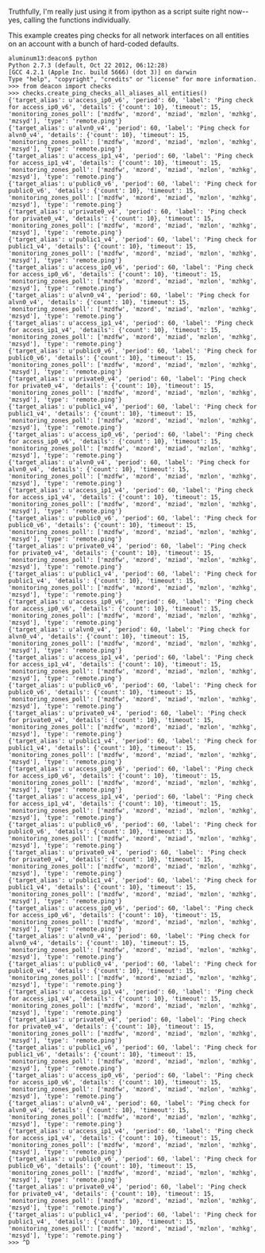 Truthfully, I'm really just using it from ipython as a script suite right now--yes, calling the functions individually.

This example creates ping checks for all network interfaces on all entities on an account with a bunch of hard-coded defaults.

    aluminum13:deacon$ python
    Python 2.7.3 (default, Oct 22 2012, 06:12:28)
    [GCC 4.2.1 (Apple Inc. build 5666) (dot 3)] on darwin
    Type "help", "copyright", "credits" or "license" for more information.
    >>> from deacon import checks
    >>> checks.create_ping_checks_all_aliases_all_entities()
    {'target_alias': u'access_ip0_v6', 'period': 60, 'label': 'Ping check for access_ip0_v6', 'details': {'count': 10}, 'timeout': 15, 'monitoring_zones_poll': ['mzdfw', 'mzord', 'mziad', 'mzlon', 'mzhkg', 'mzsyd'], 'type': 'remote.ping'}
    {'target_alias': u'alvn0_v4', 'period': 60, 'label': 'Ping check for alvn0_v4', 'details': {'count': 10}, 'timeout': 15, 'monitoring_zones_poll': ['mzdfw', 'mzord', 'mziad', 'mzlon', 'mzhkg', 'mzsyd'], 'type': 'remote.ping'}
    {'target_alias': u'access_ip1_v4', 'period': 60, 'label': 'Ping check for access_ip1_v4', 'details': {'count': 10}, 'timeout': 15, 'monitoring_zones_poll': ['mzdfw', 'mzord', 'mziad', 'mzlon', 'mzhkg', 'mzsyd'], 'type': 'remote.ping'}
    {'target_alias': u'public0_v6', 'period': 60, 'label': 'Ping check for public0_v6', 'details': {'count': 10}, 'timeout': 15, 'monitoring_zones_poll': ['mzdfw', 'mzord', 'mziad', 'mzlon', 'mzhkg', 'mzsyd'], 'type': 'remote.ping'}
    {'target_alias': u'private0_v4', 'period': 60, 'label': 'Ping check for private0_v4', 'details': {'count': 10}, 'timeout': 15, 'monitoring_zones_poll': ['mzdfw', 'mzord', 'mziad', 'mzlon', 'mzhkg', 'mzsyd'], 'type': 'remote.ping'}
    {'target_alias': u'public1_v4', 'period': 60, 'label': 'Ping check for public1_v4', 'details': {'count': 10}, 'timeout': 15, 'monitoring_zones_poll': ['mzdfw', 'mzord', 'mziad', 'mzlon', 'mzhkg', 'mzsyd'], 'type': 'remote.ping'}
    {'target_alias': u'access_ip0_v6', 'period': 60, 'label': 'Ping check for access_ip0_v6', 'details': {'count': 10}, 'timeout': 15, 'monitoring_zones_poll': ['mzdfw', 'mzord', 'mziad', 'mzlon', 'mzhkg', 'mzsyd'], 'type': 'remote.ping'}
    {'target_alias': u'alvn0_v4', 'period': 60, 'label': 'Ping check for alvn0_v4', 'details': {'count': 10}, 'timeout': 15, 'monitoring_zones_poll': ['mzdfw', 'mzord', 'mziad', 'mzlon', 'mzhkg', 'mzsyd'], 'type': 'remote.ping'}
    {'target_alias': u'access_ip1_v4', 'period': 60, 'label': 'Ping check for access_ip1_v4', 'details': {'count': 10}, 'timeout': 15, 'monitoring_zones_poll': ['mzdfw', 'mzord', 'mziad', 'mzlon', 'mzhkg', 'mzsyd'], 'type': 'remote.ping'}
    {'target_alias': u'public0_v6', 'period': 60, 'label': 'Ping check for public0_v6', 'details': {'count': 10}, 'timeout': 15, 'monitoring_zones_poll': ['mzdfw', 'mzord', 'mziad', 'mzlon', 'mzhkg', 'mzsyd'], 'type': 'remote.ping'}
    {'target_alias': u'private0_v4', 'period': 60, 'label': 'Ping check for private0_v4', 'details': {'count': 10}, 'timeout': 15, 'monitoring_zones_poll': ['mzdfw', 'mzord', 'mziad', 'mzlon', 'mzhkg', 'mzsyd'], 'type': 'remote.ping'}
    {'target_alias': u'public1_v4', 'period': 60, 'label': 'Ping check for public1_v4', 'details': {'count': 10}, 'timeout': 15, 'monitoring_zones_poll': ['mzdfw', 'mzord', 'mziad', 'mzlon', 'mzhkg', 'mzsyd'], 'type': 'remote.ping'}
    {'target_alias': u'access_ip0_v6', 'period': 60, 'label': 'Ping check for access_ip0_v6', 'details': {'count': 10}, 'timeout': 15, 'monitoring_zones_poll': ['mzdfw', 'mzord', 'mziad', 'mzlon', 'mzhkg', 'mzsyd'], 'type': 'remote.ping'}
    {'target_alias': u'alvn0_v4', 'period': 60, 'label': 'Ping check for alvn0_v4', 'details': {'count': 10}, 'timeout': 15, 'monitoring_zones_poll': ['mzdfw', 'mzord', 'mziad', 'mzlon', 'mzhkg', 'mzsyd'], 'type': 'remote.ping'}
    {'target_alias': u'access_ip1_v4', 'period': 60, 'label': 'Ping check for access_ip1_v4', 'details': {'count': 10}, 'timeout': 15, 'monitoring_zones_poll': ['mzdfw', 'mzord', 'mziad', 'mzlon', 'mzhkg', 'mzsyd'], 'type': 'remote.ping'}
    {'target_alias': u'public0_v6', 'period': 60, 'label': 'Ping check for public0_v6', 'details': {'count': 10}, 'timeout': 15, 'monitoring_zones_poll': ['mzdfw', 'mzord', 'mziad', 'mzlon', 'mzhkg', 'mzsyd'], 'type': 'remote.ping'}
    {'target_alias': u'private0_v4', 'period': 60, 'label': 'Ping check for private0_v4', 'details': {'count': 10}, 'timeout': 15, 'monitoring_zones_poll': ['mzdfw', 'mzord', 'mziad', 'mzlon', 'mzhkg', 'mzsyd'], 'type': 'remote.ping'}
    {'target_alias': u'public1_v4', 'period': 60, 'label': 'Ping check for public1_v4', 'details': {'count': 10}, 'timeout': 15, 'monitoring_zones_poll': ['mzdfw', 'mzord', 'mziad', 'mzlon', 'mzhkg', 'mzsyd'], 'type': 'remote.ping'}
    {'target_alias': u'access_ip0_v6', 'period': 60, 'label': 'Ping check for access_ip0_v6', 'details': {'count': 10}, 'timeout': 15, 'monitoring_zones_poll': ['mzdfw', 'mzord', 'mziad', 'mzlon', 'mzhkg', 'mzsyd'], 'type': 'remote.ping'}
    {'target_alias': u'alvn0_v4', 'period': 60, 'label': 'Ping check for alvn0_v4', 'details': {'count': 10}, 'timeout': 15, 'monitoring_zones_poll': ['mzdfw', 'mzord', 'mziad', 'mzlon', 'mzhkg', 'mzsyd'], 'type': 'remote.ping'}
    {'target_alias': u'access_ip1_v4', 'period': 60, 'label': 'Ping check for access_ip1_v4', 'details': {'count': 10}, 'timeout': 15, 'monitoring_zones_poll': ['mzdfw', 'mzord', 'mziad', 'mzlon', 'mzhkg', 'mzsyd'], 'type': 'remote.ping'}
    {'target_alias': u'public0_v6', 'period': 60, 'label': 'Ping check for public0_v6', 'details': {'count': 10}, 'timeout': 15, 'monitoring_zones_poll': ['mzdfw', 'mzord', 'mziad', 'mzlon', 'mzhkg', 'mzsyd'], 'type': 'remote.ping'}
    {'target_alias': u'private0_v4', 'period': 60, 'label': 'Ping check for private0_v4', 'details': {'count': 10}, 'timeout': 15, 'monitoring_zones_poll': ['mzdfw', 'mzord', 'mziad', 'mzlon', 'mzhkg', 'mzsyd'], 'type': 'remote.ping'}
    {'target_alias': u'public1_v4', 'period': 60, 'label': 'Ping check for public1_v4', 'details': {'count': 10}, 'timeout': 15, 'monitoring_zones_poll': ['mzdfw', 'mzord', 'mziad', 'mzlon', 'mzhkg', 'mzsyd'], 'type': 'remote.ping'}
    {'target_alias': u'access_ip0_v6', 'period': 60, 'label': 'Ping check for access_ip0_v6', 'details': {'count': 10}, 'timeout': 15, 'monitoring_zones_poll': ['mzdfw', 'mzord', 'mziad', 'mzlon', 'mzhkg', 'mzsyd'], 'type': 'remote.ping'}
    {'target_alias': u'access_ip1_v4', 'period': 60, 'label': 'Ping check for access_ip1_v4', 'details': {'count': 10}, 'timeout': 15, 'monitoring_zones_poll': ['mzdfw', 'mzord', 'mziad', 'mzlon', 'mzhkg', 'mzsyd'], 'type': 'remote.ping'}
    {'target_alias': u'public0_v6', 'period': 60, 'label': 'Ping check for public0_v6', 'details': {'count': 10}, 'timeout': 15, 'monitoring_zones_poll': ['mzdfw', 'mzord', 'mziad', 'mzlon', 'mzhkg', 'mzsyd'], 'type': 'remote.ping'}
    {'target_alias': u'private0_v4', 'period': 60, 'label': 'Ping check for private0_v4', 'details': {'count': 10}, 'timeout': 15, 'monitoring_zones_poll': ['mzdfw', 'mzord', 'mziad', 'mzlon', 'mzhkg', 'mzsyd'], 'type': 'remote.ping'}
    {'target_alias': u'public1_v4', 'period': 60, 'label': 'Ping check for public1_v4', 'details': {'count': 10}, 'timeout': 15, 'monitoring_zones_poll': ['mzdfw', 'mzord', 'mziad', 'mzlon', 'mzhkg', 'mzsyd'], 'type': 'remote.ping'}
    {'target_alias': u'access_ip0_v6', 'period': 60, 'label': 'Ping check for access_ip0_v6', 'details': {'count': 10}, 'timeout': 15, 'monitoring_zones_poll': ['mzdfw', 'mzord', 'mziad', 'mzlon', 'mzhkg', 'mzsyd'], 'type': 'remote.ping'}
    {'target_alias': u'alvn0_v4', 'period': 60, 'label': 'Ping check for alvn0_v4', 'details': {'count': 10}, 'timeout': 15, 'monitoring_zones_poll': ['mzdfw', 'mzord', 'mziad', 'mzlon', 'mzhkg', 'mzsyd'], 'type': 'remote.ping'}
    {'target_alias': u'public0_v4', 'period': 60, 'label': 'Ping check for public0_v4', 'details': {'count': 10}, 'timeout': 15, 'monitoring_zones_poll': ['mzdfw', 'mzord', 'mziad', 'mzlon', 'mzhkg', 'mzsyd'], 'type': 'remote.ping'}
    {'target_alias': u'access_ip1_v4', 'period': 60, 'label': 'Ping check for access_ip1_v4', 'details': {'count': 10}, 'timeout': 15, 'monitoring_zones_poll': ['mzdfw', 'mzord', 'mziad', 'mzlon', 'mzhkg', 'mzsyd'], 'type': 'remote.ping'}
    {'target_alias': u'private0_v4', 'period': 60, 'label': 'Ping check for private0_v4', 'details': {'count': 10}, 'timeout': 15, 'monitoring_zones_poll': ['mzdfw', 'mzord', 'mziad', 'mzlon', 'mzhkg', 'mzsyd'], 'type': 'remote.ping'}
    {'target_alias': u'public1_v6', 'period': 60, 'label': 'Ping check for public1_v6', 'details': {'count': 10}, 'timeout': 15, 'monitoring_zones_poll': ['mzdfw', 'mzord', 'mziad', 'mzlon', 'mzhkg', 'mzsyd'], 'type': 'remote.ping'}
    {'target_alias': u'access_ip0_v6', 'period': 60, 'label': 'Ping check for access_ip0_v6', 'details': {'count': 10}, 'timeout': 15, 'monitoring_zones_poll': ['mzdfw', 'mzord', 'mziad', 'mzlon', 'mzhkg', 'mzsyd'], 'type': 'remote.ping'}
    {'target_alias': u'alvn0_v4', 'period': 60, 'label': 'Ping check for alvn0_v4', 'details': {'count': 10}, 'timeout': 15, 'monitoring_zones_poll': ['mzdfw', 'mzord', 'mziad', 'mzlon', 'mzhkg', 'mzsyd'], 'type': 'remote.ping'}
    {'target_alias': u'access_ip1_v4', 'period': 60, 'label': 'Ping check for access_ip1_v4', 'details': {'count': 10}, 'timeout': 15, 'monitoring_zones_poll': ['mzdfw', 'mzord', 'mziad', 'mzlon', 'mzhkg', 'mzsyd'], 'type': 'remote.ping'}
    {'target_alias': u'public0_v6', 'period': 60, 'label': 'Ping check for public0_v6', 'details': {'count': 10}, 'timeout': 15, 'monitoring_zones_poll': ['mzdfw', 'mzord', 'mziad', 'mzlon', 'mzhkg', 'mzsyd'], 'type': 'remote.ping'}
    {'target_alias': u'private0_v4', 'period': 60, 'label': 'Ping check for private0_v4', 'details': {'count': 10}, 'timeout': 15, 'monitoring_zones_poll': ['mzdfw', 'mzord', 'mziad', 'mzlon', 'mzhkg', 'mzsyd'], 'type': 'remote.ping'}
    {'target_alias': u'public1_v4', 'period': 60, 'label': 'Ping check for public1_v4', 'details': {'count': 10}, 'timeout': 15, 'monitoring_zones_poll': ['mzdfw', 'mzord', 'mziad', 'mzlon', 'mzhkg', 'mzsyd'], 'type': 'remote.ping'}
    >>> ^D